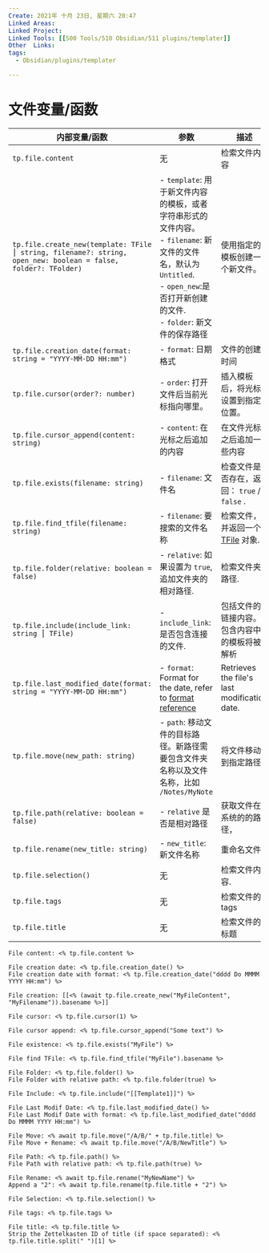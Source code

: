 ```yaml
---
Create: 2021年 十月 23日, 星期六 20:47
Linked Areas: 
Linked Project:
Linked Tools: [[500 Tools/510 Obsidian/511 plugins/templater]]
Other  Links: 
tags: 
  - Obsidian/plugins/templater

---
```



# 文件变量/函数

| 内部变量/函数                                                | 参数                                                         | 描述                                                         | 输出                          |
| ------------------------------------------------------------ | ------------------------------------------------------------ | ------------------------------------------------------------ | ----------------------------- |
| `tp.file.content`                                            | 无                                                           | 检索文件内容                                                 |                               |
| `tp.file.create_new(template: TFile ⎮ string, filename?: string, open_new: boolean = false, folder?: TFolder)` | - `template`: 用于新文件内容的模板，或者字符串形式的文件内容。<br> - `filename`: 新文件的文件名，默认为`Untitled`.<br> - `open_new`:是否打开新创建的文件. <br> - `folder`: 新文件的保存路径 | 使用指定的模板创建一个新文件。                               | 无                            |
| `tp.file.creation_date(format: string = "YYYY-MM-DD HH:mm")` | - `format`: 日期格式                                         | 文件的创建时间                                               | `2021-01-06 20:27`            |
| `tp.file.cursor(order?: number)`                             | - `order`: 打开文件后当前光标指向哪里。                      | 插入模板后，将光标设置到指定位置。                           | 无                            |
| `tp.file.cursor_append(content: string)`                     | - `content`: 在光标之后追加的内容                            | 在文件光标之后追加一些内容                                   | 无                            |
| `tp.file.exists(filename: string)`                           | - `filename`: 文件名                                         | 检查文件是否存在，返回： `true` / `false` .                  | `true` or `false`             |
| `tp.file.find_tfile(filename: string)`                       | - `filename`: 要搜索的文件名称                               | 检索文件，并返回一个 [TFile](https://github.com/obsidianmd/obsidian-api/blob/ddd50214f530d23ee21f440a9fa64f4507176871/obsidian.d.ts#L2834) 对象. | `[object Object]`             |
| `tp.file.folder(relative: boolean = false)`                  | - `relative`: 如果设置为 `true`, 追加文件夹的相对路径.       | 检索文件夹路径.                                              | `Permanent Notes`             |
| `tp.file.include(include_link: string ⎮ TFile)`              | - `include_link`: 是否包含连接的文件.                        | 包括文件的链接内容。包含内容中的模板将被解析                 | `Header for all my templates` |
| `tp.file.last_modified_date(format: string = "YYYY-MM-DD HH:mm")` | - `format`: Format for the date, refer to [format reference](https://momentjs.com/docs/#/displaying/format/) | Retrieves the file's last modification date.                 | `2021-01-06 20:27`            |
| `tp.file.move(new_path: string)`                             | - `path`: 移动文件的目标路径。新路径需要包含文件夹名称以及文件名称，比如 `/Notes/MyNote` | 将文件移动到指定路径.                                        | 无                            |
| `tp.file.path(relative: boolean = false)`                    | - `relative` 是否是相对路径                                  | 获取文件在系统的的路径，                                     | `/path/to/file`               |
| `tp.file.rename(new_title: string)`                          | - `new_title`: 新文件名称                                    | 重命名文件                                                   | 无                            |
| `tp.file.selection()`                                        | 无                                                           | 检索文件内容.                                                | `Some selected text`          |
| `tp.file.tags`                                               | 无                                                           | 检索文件的tags                                               | `#note,#seedling,#obsidian`   |
| `tp.file.title`                                              | 无                                                           | 检索文件的标题                                               | `MyFile`                      |

```
File content: <% tp.file.content %>

File creation date: <% tp.file.creation_date() %>
File creation date with format: <% tp.file.creation_date("dddd Do MMMM YYYY HH:mm") %>

File creation: [[<% (await tp.file.create_new("MyFileContent", "MyFilename")).basename %>]]

File cursor: <% tp.file.cursor(1) %>

File cursor append: <% tp.file.cursor_append("Some text") %>
    
File existence: <% tp.file.exists("MyFile") %>

File find TFile: <% tp.file.find_tfile("MyFile").basename %>
    
File Folder: <% tp.file.folder() %>
File Folder with relative path: <% tp.file.folder(true) %>

File Include: <% tp.file.include("[[Template1]]") %>

File Last Modif Date: <% tp.file.last_modified_date() %>
File Last Modif Date with format: <% tp.file.last_modified_date("dddd Do MMMM YYYY HH:mm") %>

File Move: <% await tp.file.move("/A/B/" + tp.file.title) %>
File Move + Rename: <% await tp.file.move("/A/B/NewTitle") %>

File Path: <% tp.file.path() %>
File Path with relative path: <% tp.file.path(true) %>

File Rename: <% await tp.file.rename("MyNewName") %>
Append a "2": <% await tp.file.rename(tp.file.title + "2") %>

File Selection: <% tp.file.selection() %>

File tags: <% tp.file.tags %>

File title: <% tp.file.title %>
Strip the Zettelkasten ID of title (if space separated): <% tp.file.title.split(" ")[1] %>
```

